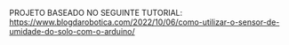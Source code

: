 PROJETO BASEADO NO SEGUINTE TUTORIAL:
https://www.blogdarobotica.com/2022/10/06/como-utilizar-o-sensor-de-umidade-do-solo-com-o-arduino/
